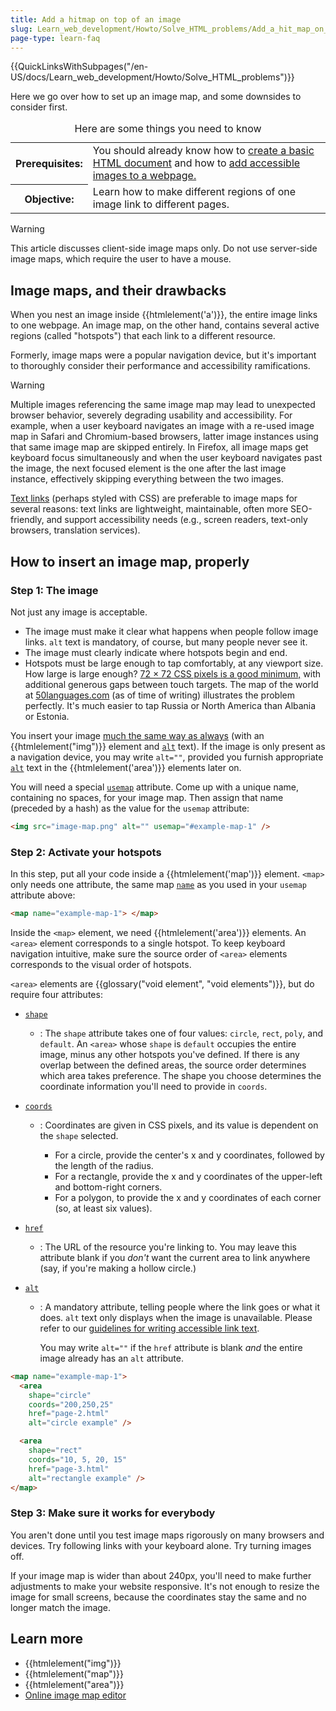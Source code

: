 ```yaml
---
title: Add a hitmap on top of an image
slug: Learn_web_development/Howto/Solve_HTML_problems/Add_a_hit_map_on_top_of_an_image
page-type: learn-faq
---
```


{{QuickLinksWithSubpages("/en-US/docs/Learn_web_development/Howto/Solve_HTML_problems")}}

Here we go over how to set up an image map, and some downsides to consider first.

<table>
<caption>Here are some things you need to know</caption>
  <tbody>
    <tr>
      <th scope="row">Prerequisites:</th>
      <td>
        You should already know how to <a href="/en-US/docs/Learn_web_development/Getting_started/Your_first_website">create a basic HTML document</a> and how to <a href="/en-US/docs/Learn_web_development/Core/Structuring_content/HTML_images#how_do_we_put_an_image_on_a_webpage">add accessible images to a webpage.</a>
      </td>
    </tr>
    <tr>
      <th scope="row">Objective:</th>
      <td>
        Learn how to make different regions of one image link to different pages.
      </td>
    </tr>
  </tbody>
</table>

> [!WARNING]
> This article discusses client-side image maps only. Do not use server-side image maps, which require the user to have a mouse.

## Image maps, and their drawbacks

When you nest an image inside {{htmlelement('a')}}, the entire image links to one webpage. An image map, on the other hand, contains several active regions (called "hotspots") that each link to a different resource.

Formerly, image maps were a popular navigation device, but it's important to thoroughly consider their performance and accessibility ramifications.

> [!WARNING]
> Multiple images referencing the same image map may lead to unexpected browser behavior, severely degrading usability and accessibility. For example, when a user keyboard navigates an image with a re-used image map in Safari and Chromium-based browsers, latter image instances using that same image map are skipped entirely. In Firefox, all image maps get keyboard focus simultaneously and when the user keyboard navigates past the image, the next focused element is the one after the last image instance, effectively skipping everything between the two images.

[Text links](/en-US/docs/Learn_web_development/Core/Structuring_content/Creating_links) (perhaps styled with CSS) are preferable to image maps for several reasons: text links are lightweight, maintainable, often more SEO-friendly, and support accessibility needs (e.g., screen readers, text-only browsers, translation services).

## How to insert an image map, properly

### Step 1: The image

Not just any image is acceptable.

- The image must make it clear what happens when people follow image links. `alt` text is mandatory, of course, but many people never see it.
- The image must clearly indicate where hotspots begin and end.
- Hotspots must be large enough to tap comfortably, at any viewport size. How large is large enough? [72 × 72 CSS pixels is a good minimum,](https://uxmovement.com/mobile/finger-friendly-design-ideal-mobile-touch-target-sizes/) with additional generous gaps between touch targets. The map of the world at [50languages.com](https://www.goethe-verlag.com/book2/) (as of time of writing) illustrates the problem perfectly. It's much easier to tap Russia or North America than Albania or Estonia.

You insert your image [much the same way as always](/en-US/docs/Learn_web_development/Core/Structuring_content/HTML_images#how_do_we_put_an_image_on_a_webpage) (with an {{htmlelement("img")}} element and [`alt`](/en-US/docs/Web/HTML/Element/img#alt) text). If the image is only present as a navigation device, you may write `alt=""`, provided you furnish appropriate [`alt`](/en-US/docs/Web/HTML/Element/area#alt) text in the {{htmlelement('area')}} elements later on.

You will need a special [`usemap`](/en-US/docs/Web/HTML/Element/img#usemap) attribute. Come up with a unique name, containing no spaces, for your image map. Then assign that name (preceded by a hash) as the value for the `usemap` attribute:

```html
<img src="image-map.png" alt="" usemap="#example-map-1" />
```

### Step 2: Activate your hotspots

In this step, put all your code inside a {{htmlelement('map')}} element. `<map>` only needs one attribute, the same map [`name`](/en-US/docs/Web/HTML/Element/map#name) as you used in your `usemap` attribute above:

```html
<map name="example-map-1"> </map>
```

Inside the `<map>` element, we need {{htmlelement('area')}} elements. An `<area>` element corresponds to a single hotspot. To keep keyboard navigation intuitive, make sure the source order of `<area>` elements corresponds to the visual order of hotspots.

`<area>` elements are {{glossary("void element", "void elements")}}, but do require four attributes:

- [`shape`](/en-US/docs/Web/HTML/Element/area#shape)

  - : The `shape` attribute takes one of four values: `circle`, `rect`, `poly`, and `default`. An `<area>` whose `shape` is `default` occupies the entire image, minus any other hotspots you've defined.
    If there is any overlap between the defined areas, the source order determines which area takes preference.
    The shape you choose determines the coordinate information you'll need to provide in `coords`.

- [`coords`](/en-US/docs/Web/HTML/Element/area#coords)

  - : Coordinates are given in CSS pixels, and its value is dependent on the `shape` selected.

    - For a circle, provide the center's x and y coordinates, followed by the length of the radius.
    - For a rectangle, provide the x and y coordinates of the upper-left and bottom-right corners.
    - For a polygon, to provide the x and y coordinates of each corner (so, at least six values).

- [`href`](/en-US/docs/Web/HTML/Element/area#href)

  - : The URL of the resource you're linking to. You may leave this attribute blank if you _don't_ want the current area to link anywhere (say, if you're making a hollow circle.)

- [`alt`](/en-US/docs/Web/HTML/Element/area#alt)

  - : A mandatory attribute, telling people where the link goes or what it does. `alt` text only displays when the image is unavailable. Please refer to our [guidelines for writing accessible link text](/en-US/docs/Learn_web_development/Core/Structuring_content/Creating_links#use_clear_link_wording).

    You may write `alt=""` if the `href` attribute is blank _and_ the entire image already has an `alt` attribute.

```html
<map name="example-map-1">
  <area
    shape="circle"
    coords="200,250,25"
    href="page-2.html"
    alt="circle example" />

  <area
    shape="rect"
    coords="10, 5, 20, 15"
    href="page-3.html"
    alt="rectangle example" />
</map>
```

### Step 3: Make sure it works for everybody

You aren't done until you test image maps rigorously on many browsers and devices. Try following links with your keyboard alone. Try turning images off.

If your image map is wider than about 240px, you'll need to make further adjustments to make your website responsive. It's not enough to resize the image for small screens, because the coordinates stay the same and no longer match the image.

## Learn more

- {{htmlelement("img")}}
- {{htmlelement("map")}}
- {{htmlelement("area")}}
- [Online image map editor](https://www.maschek.hu/imagemap/)
